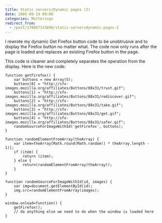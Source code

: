 ```yaml
---
title: Static servers/Dynamic pages (2)
date: 2005-09-19 00:00
categories: Mutterings
redirect_from:
  - /post/170867143890/static-serversdynamic-pages-2
---
```

I rewrote my dynamic Get Firefox button code to be unobtrusive and to display the Firefox button no matter what. The code now only runs after the page is loaded and replaces an existing Firefox button in the page.

This code is cleaner and completely separates the operation from the display. Here is the new code:

```
function getFirefox() {
    var buttons = new Array(5);
    buttons[0] = "http://sfx-images.mozilla.org/affiliates/Buttons/88x31/trust.gif";
    buttons[1] = "http://sfx-images.mozilla.org/affiliates/Buttons/88x31/rediscover.gif";
    buttons[2] = "http://sfx-images.mozilla.org/affiliates/Buttons/88x31/take.gif";
    buttons[3] = "http://sfx-images.mozilla.org/affiliates/Buttons/88x31/get.gif";
    buttons[4] = "http://sfx-images.mozilla.org/affiliates/Buttons/88x31/safer.gif";
    randomSourceForImageWithId('getFirefox', buttons);
}

function randomElementFromArray(theArray) {
    var item=theArray[Math.round(Math.random() * theArray.length - 1)];
    if (item) {
        return (item);
    } else {
        return(randomElementFromArray(theArray));
    }
}

function randomSourceForImageWithId(id, images) {
    var img=document.getElementById(id);
    img.src=randomElementFromArray(images);
}

window.onload=function() {
    getFirefox();
    // do anything else we need to do when the window is loaded here
}
```
